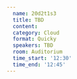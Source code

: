 ```yaml
---
  name: 20d2t1s3
  title: TBD
  content:
  category: Cloud
  format: Quicky
  speakers: TBD
  room: Auditorium
  time_start: '12:30'
  time_end: '12:45'
---
```



